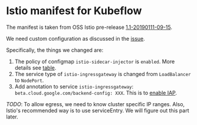 # Istio manifest for Kubeflow

The manifest is taken from OSS Istio pre-release
[1.1-20190111-09-15](https://gcsweb.istio.io/gcs/istio-prerelease/daily-build/release-1.1-20190111-09-15/).

We need custom configuration as discussed in the
[issue](https://github.com/kubeflow/kubeflow/issues/1909#issuecomment-438409215).

Specifically, the things we changed are:

1. The policy of configmap `istio-sidecar-injector` is `enabled`.
   More details see [table](https://github.com/istio/istio/issues/6476#issuecomment-399219937).
1. The service type of `istio-ingressgateway` is changed from `LoadBalancer` to `NodePort`.
1. Add annotation to service `istio-ingressgateway`: `beta.cloud.google.com/backend-config: XXX`.
   This is to [enable IAP](https://cloud.google.com/iap/docs/enabling-kubernetes-howto#kubernetes-configure).

*TODO*: To allow egress, we need to know cluster specific IP ranges. Also, Istio's recommended way is to use
serviceEntry. We will figure out this part later.
